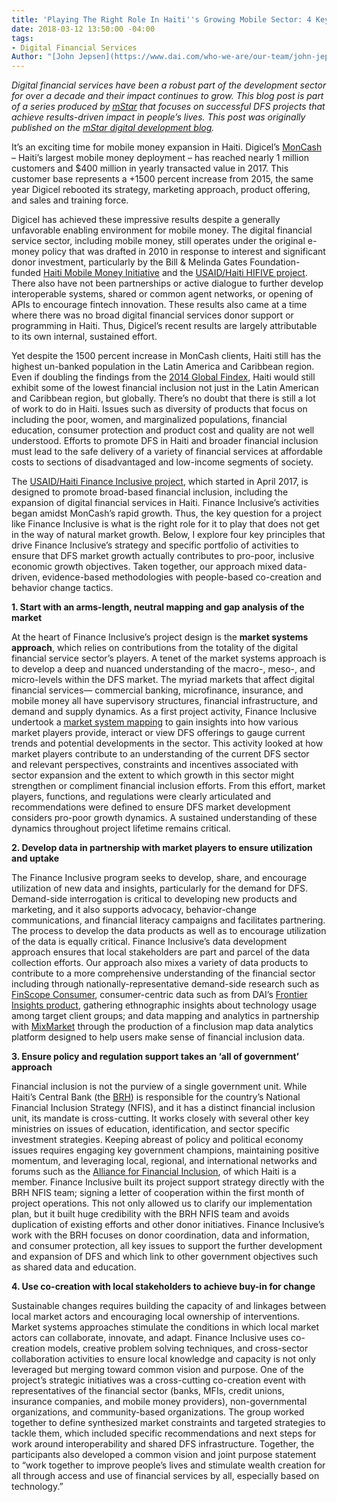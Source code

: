 ```yaml
---
title: 'Playing The Right Role In Haiti''s Growing Mobile Sector: 4 Key Principles'
date: 2018-03-12 13:50:00 -04:00
tags:
- Digital Financial Services
Author: "[John Jepsen](https://www.dai.com/who-we-are/our-team/john-jepsen)"
---
```


*Digital financial services have been a robust part of the development sector for over a decade and their impact continues to grow. This blog post is part of a series produced by [mStar](https://mstarproject.wordpress.com/) that focuses on successful DFS projects that achieve results-driven impact in people’s lives. This post was originally published on the [mStar digital development blog](https://mstarproject.wordpress.com/2018/03/12/haitis-growing-mobile-sector/).*

It’s an exciting time for mobile money expansion in Haiti. Digicel’s [MonCash](https://www.youtube.com/watch?v=bDQQFqoHzdo) – Haiti’s largest mobile money deployment – has reached nearly 1 million customers and $400 million in yearly transacted value in 2017. This customer base represents a \+1500 percent increase from 2015, the same year Digicel rebooted its strategy, marketing approach, product offering, and sales and training force.

Digicel has achieved these impressive results despite a generally unfavorable enabling environment for mobile money. The digital financial service sector, including mobile money, still operates under the original e-money policy that was drafted in 2010 in response to interest and significant donor investment, particularly by the Bill & Melinda Gates Foundation-funded [Haiti Mobile Money Initiative](https://www.gsma.com/mobilefordevelopment/wp-content/uploads/2012/05/Haiti-Mobile-Money.pdf) and the [USAID/Haiti HIFIVE project](https://www.usaid.gov/news-information/fact-sheets/haiti-integrated-financing-value-chain-enterprise-hifive). There also have not been partnerships or active dialogue to further develop interoperable systems, shared or common agent networks, or opening of APIs to encourage fintech innovation. These results also came at a time where there was no broad digital financial services donor support or programming in Haiti. Thus, Digicel’s recent results are largely attributable to its own internal, sustained effort.

Yet despite the 1500 percent increase in MonCash clients, Haiti still has the highest un-banked population in the Latin America and Caribbean region. Even if doubling the findings from the [2014 Global Findex](http://www.worldbank.org/en/programs/globalfindex), Haiti would still exhibit some of the lowest financial inclusion not just in the Latin American and Caribbean region, but globally. There’s no doubt that there is still a lot of work to do in Haiti. Issues such as diversity of products that focus on including the poor, women, and marginalized populations, financial education, consumer protection and product cost and quality are not well understood. Efforts to promote DFS in Haiti and broader financial inclusion must lead to the safe delivery of a variety of financial services at affordable costs to sections of disadvantaged and low-income segments of society.

The [USAID/Haiti Finance Inclusive project](https://www.dai.com/our-work/projects/haiti-finance-inclusive-fininc), which started in April 2017, is designed to promote broad-based financial inclusion, including the expansion of digital financial services in Haiti. Finance Inclusive’s activities began amidst MonCash’s rapid growth. Thus, the key question for a project like Finance Inclusive is what is the right role for it to play that does not get in the way of natural market growth. Below, I explore four key principles that drive Finance Inclusive’s strategy and specific portfolio of activities to ensure that DFS market growth actually contributes to pro-poor, inclusive economic growth objectives. Taken together, our approach mixed data-driven, evidence-based methodologies with people-based co-creation and behavior change tactics.

**1. Start with an arms-length, neutral mapping and gap analysis of the market**

At the heart of Finance Inclusive’s project design is the **market systems approach**, which relies on contributions from the totality of the digital financial service sector’s players. A tenet of the market systems approach is to develop a deep and nuanced understanding of the macro-, meso-, and micro-levels within the DFS market. The myriad markets that affect digital financial services— commercial banking, microfinance, insurance, and mobile money all have supervisory structures, financial infrastructure, and demand and supply dynamics. As a first project activity, Finance Inclusive undertook a [market system mapping](http://konbitayiti.globalinnovationexchange.org/resources/haiti-digital-financial-services-market-system-mapping-report-and-presentation) to gain insights into how various market players provide, interact or view DFS offerings to gauge current trends and potential developments in the sector. This activity looked at how market players contribute to an understanding of the current DFS sector and relevant perspectives, constraints and incentives associated with sector expansion and the extent to which growth in this sector might strengthen or compliment financial inclusion efforts. From this effort, market players, functions, and regulations were clearly articulated and recommendations were defined to ensure DFS market development considers pro-poor growth dynamics. A sustained understanding of these dynamics throughout project lifetime remains critical.

**2. Develop data in partnership with market players to ensure utilization and uptake**

The Finance Inclusive program seeks to develop, share, and encourage utilization of new data and insights, particularly for the demand for DFS. Demand-side interrogation is critical to developing new products and marketing, and it also supports advocacy, behavior-change communications, and financial literacy campaigns and facilitates partnering. The process to develop the data products as well as to encourage utilization of the data is equally critical. Finance Inclusive’s data development approach ensures that local stakeholders are part and parcel of the data collection efforts. Our approach also mixes a variety of data products to contribute to a more comprehensive understanding of the financial sector including through nationally-representative demand-side research such as [FinScope Consumer](http://www.finmark.org.za/finscope/),  consumer-centric data such as from DAI’s [Frontier Insights product](https://static.globalinnovationexchange.org/s3fs-public/asset/document/Frontier%20Insights%20Report%20-%20Mobile%20Money%20in%20Haiti.pdf?B3RKlFpi_o3UadZqASZMGL9NOR9SPHlJ), gathering ethnographic insights about technology usage among target client groups; and data mapping and analytics in partnership with [MixMarket](http://www.themix.org/mixmarket) through the production of a finclusion map data analytics platform designed to help users make sense of financial inclusion data.

**3. Ensure policy and regulation support takes an ‘all of government’ approach**

Financial inclusion is not the purview of a single government unit. While Haiti’s Central Bank (the [BRH](http://www.brh.net/)) is responsible for the country’s National Financial Inclusion Strategy (NFIS), and it has a distinct financial inclusion unit, its mandate is cross-cutting. It works closely with several other key ministries on issues of education, identification, and sector specific investment strategies. Keeping abreast of policy and political economy issues requires engaging key government champions, maintaining positive momentum, and leveraging local, regional, and international networks and forums such as the [Alliance for Financial Inclusion](https://www.afi-global.org/), of which Haiti is a member. Finance Inclusive built its project support strategy directly with the BRH NFIS team; signing a letter of cooperation within the first month of project operations. This not only allowed us to clarify our implementation plan, but it built huge credibility with the BRH NFIS team and avoids duplication of existing efforts and other donor initiatives. Finance Inclusive’s work with the BRH focuses on donor coordination, data and information, and consumer protection, all key issues to support the further development and expansion of DFS and which link to other government objectives such as shared data and education.

**4. Use co-creation with local stakeholders to achieve buy-in for change**

Sustainable changes requires building the capacity of and linkages between local market actors and encouraging local ownership of interventions. Market systems approaches stimulate the conditions in which local market actors can collaborate, innovate, and adapt. Finance Inclusive uses co-creation models, creative problem solving techniques, and cross-sector collaboration activities to ensure local knowledge and capacity is not only leveraged but merging toward common vision and purpose. One of the project’s strategic initiatives was a cross-cutting co-creation event with representatives of the financial sector (banks, MFIs, credit unions, insurance companies, and mobile money providers), non-governmental organizations, and community-based organizations. The group worked together to define synthesized market constraints and targeted strategies to tackle them, which included specific recommendations and next steps for work around interoperability and shared DFS infrastructure. Together, the participants also developed a common vision and joint purpose statement to “work together to improve people’s lives and stimulate wealth creation for all through access and use of financial services by all, especially based on technology.”
